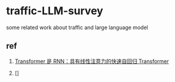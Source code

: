 # traffic-LLM-survey
some related work about traffic and large language model 


## ref
1. [Transformer 是 RNN：具有线性注意力的快速自回归 Transformer](https://proceedings.mlr.press/v119/katharopoulos20a.html)

2. []



